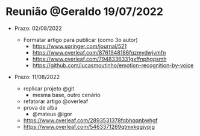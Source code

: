# Reunião @Geraldo 19/07/2022

- Prazo: 02/08/2022
  - Formatar artigo para publicar (como 3o autor)
    - https://www.springer.com/journal/521
    - https://www.overleaf.com/8761948186fgzmydwjvmfn
    - https://www.overleaf.com/7948336331gxffnphgqsmh
    - https://github.com/lucasmoutinho/emotion-recognition-by-voice

- Prazo: 11/08/2022
  - replicar projeto @git
    - mesma base, outro cenário
  - refatorar artigo @overleaf
  - prova de alba
    - @mateus @igor
  - https://www.overleaf.com/2893531378fqbhqqnbwhgf
  - https://www.overleaf.com/5463371269qtmxkqgjvpjg
